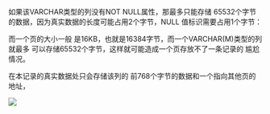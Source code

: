 如果该VARCHAR类型的列没有NOT NULL属性，那最多只能存储 65532个字节的数据，因为真实数据的⻓度可能占⽤2个字节，NULL 值标识需要占⽤1个字节：



⽽⼀个⻚的⼤⼩⼀般 是16KB，也就是16384字节，⽽⼀个VARCHAR(M)类型的列就最多 可以存储65532个字节，这样就可能造成⼀个⻚存放不了⼀条记录的 尴尬情况。



在本记录的真实数据处只会存储该列的 前768个字节的数据和⼀个指向其他⻚的地址，



![](https://youpaiyun.zongqilive.cn/image/20200826192413.png)



































